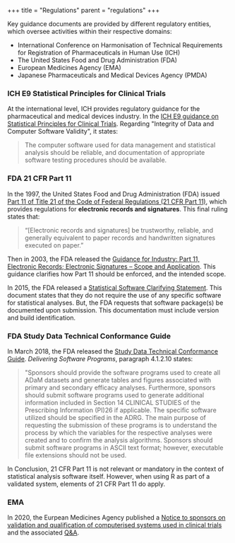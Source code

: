 +++
title = "Regulations"
parent = "regulations"
+++

Key guidance documents are provided by different regulatory entities, which  oversee activities within their respective domains: 

* International Conference on Harmonisation of Technical Requirements for Registration of Pharmaceuticals in Human Use (ICH)
* The United States Food and Drug Administration (FDA)
* European Medicines Agency (EMA) 
* Japanese Pharmaceuticals and Medical Devices Agency (PMDA)

### ICH E9 Statistical Principles for Clinical Trials

At the international level, ICH provides regulatory guidance for the pharmaceutical and medical devices industry. In the [ICH E9 guidance on Statistical Principles for Clinical Trials](https://www.fda.gov/regulatory-information/search-fda-guidance-documents/e9-statistical-principles-clinical-trials). Regarding "Integrity of Data and Computer Software Validity", it states:

> The computer software used for data management and statistical analysis should be reliable, and documentation of appropriate software testing procedures should be available.

### FDA 21 CFR Part 11

In the 1997, the United States Food and Drug Administration (FDA) issued [Part 11 of Title 21 of the Code of Federal Regulations (21 CFR Part 11)](http://www.accessdata.fda.gov/scripts/cdrh/cfdocs/cfCFR/CFRSearch.cfm?CFRPart=11&showFR=1), which provides regulations for **electronic records and signatures**. This final ruling states that:

>“[Electronic records and signatures] be trustworthy, reliable, and generally equivalent to paper records and handwritten signatures executed on paper.”

Then in 2003, the FDA released the [Guidance for Industry: Part 11, Electronic Records; Electronic Signatures – Scope and Application](https://www.fda.gov/media/75414/download). This guidance clarifies how Part 11 should be enforced, and the intended scope.

In 2015, the FDA released a [Statistical Software Clarifying Statement](https://www.fda.gov/media/109552/download). This document states that they do not require the use of any specific software for statistical analyses. But, the FDA requests that software package(s) be documented upon submission. This documentation must include version and build identification.

### FDA Study Data Technical Conformance Guide

In March 2018, the FDA released the [Study Data Technical Conformance Guide](https://www.fda.gov/media/88173/download). *Delivering Software Programs*, paragraph 4.1.2.10 states:

>"Sponsors should provide the software programs used to create all ADaM datasets and generate tables and figures associated with primary and secondary efficacy analyses. Furthermore, sponsors should submit software programs used to generate additional information included in Section 14 CLINICAL STUDIES of the Prescribing Information (PI)26 if applicable. The specific software utilized should be specified in the ADRG.  The main purpose of requesting the submission of these programs is to understand the process by which the variables for the respective analyses were created and to confirm the analysis algorithms. Sponsors should submit software programs in ASCII text format; however, executable file extensions should not be used.

In Conclusion, 21 CFR Part 11 is not relevant or mandatory in the context of statistical analysis software itself. However, when using R as part of a validated system, elements of 21 CFR Part 11 do apply.

### EMA

In 2020, the Eurpean Medicines Agency published a [Notice to sponsors on validation and qualification of computerised systems used in clinical trials](https://www.ema.europa.eu/en/documents/regulatory-procedural-guideline/notice-sponsors-validation-qualification-computerised-systems-used-clinical-trials_en.pdf)
and the associated [Q&A](https://www.ema.europa.eu/en/human-regulatory/research-development/compliance/good-clinical-practice/qa-good-clinical-practice-gcp).
